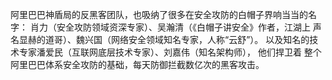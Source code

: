 阿里巴巴神盾局的反黑客团队，也吸纳了很多在安全攻防的白帽子界响当当的名字：
肖力（安全攻防领域资深专家）、吴瀚清（《白帽子讲安全》作者，江湖上 声名显赫的道哥）、魏兴国（网络安全领域知名专家，人称“云舒”）。
以及知名的技术专家潘爱民（互联网底层技术专家）、刘嘉伟（知名架构师），
他们捍卫着 整个阿里巴巴体系安全攻防的基础，每天防御拦截数亿次的黑客攻击。